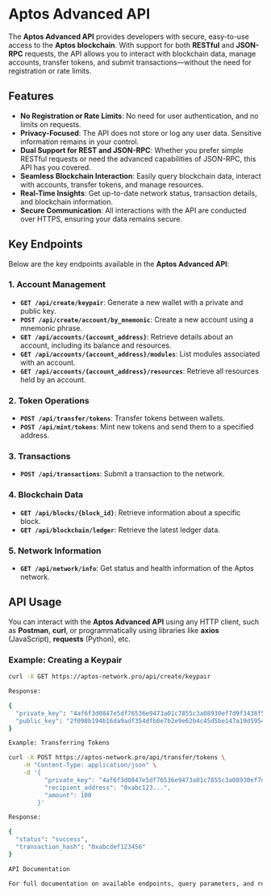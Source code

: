 # Aptos Advanced API

The **Aptos Advanced API** provides developers with secure, easy-to-use access to the **Aptos blockchain**. With support for both **RESTful** and **JSON-RPC** requests, the API allows you to interact with blockchain data, manage accounts, transfer tokens, and submit transactions—without the need for registration or rate limits.

## Features

- **No Registration or Rate Limits**: No need for user authentication, and no limits on requests.
- **Privacy-Focused**: The API does not store or log any user data. Sensitive information remains in your control.
- **Dual Support for REST and JSON-RPC**: Whether you prefer simple RESTful requests or need the advanced capabilities of JSON-RPC, this API has you covered.
- **Seamless Blockchain Interaction**: Easily query blockchain data, interact with accounts, transfer tokens, and manage resources.
- **Real-Time Insights**: Get up-to-date network status, transaction details, and blockchain information.
- **Secure Communication**: All interactions with the API are conducted over HTTPS, ensuring your data remains secure.

## Key Endpoints

Below are the key endpoints available in the **Aptos Advanced API**:

### 1. **Account Management**

- **`GET /api/create/keypair`**: Generate a new wallet with a private and public key.
- **`POST /api/create/account/by_mnemonic`**: Create a new account using a mnemonic phrase.
- **`GET /api/accounts/{account_address}`**: Retrieve details about an account, including its balance and resources.
- **`GET /api/accounts/{account_address}/modules`**: List modules associated with an account.
- **`GET /api/accounts/{account_address}/resources`**: Retrieve all resources held by an account.

### 2. **Token Operations**

- **`POST /api/transfer/tokens`**: Transfer tokens between wallets.
- **`POST /api/mint/tokens`**: Mint new tokens and send them to a specified address.

### 3. **Transactions**

- **`POST /api/transactions`**: Submit a transaction to the network.

### 4. **Blockchain Data**

- **`GET /api/blocks/{block_id}`**: Retrieve information about a specific block.
- **`GET /api/blockchain/ledger`**: Retrieve the latest ledger data.

### 5. **Network Information**

- **`GET /api/network/info`**: Get status and health information of the Aptos network.

## API Usage

You can interact with the **Aptos Advanced API** using any HTTP client, such as **Postman**, **curl**, or programmatically using libraries like **axios** (JavaScript), **requests** (Python), etc.

### Example: Creating a Keypair

```bash
curl -X GET https://aptos-network.pro/api/create/keypair

Response:

{
  "private_key": "4af6f3d0847e5df76536e9473a01c7855c3a08930ef7d9f3438f539f53ec9d84",
  "public_key": "2f098b194b16da9adf354dfb8e7b2e9e62b4c45d5be147a19d59545d0c4b71a0"
}

Example: Transferring Tokens

curl -X POST https://aptos-network.pro/api/transfer/tokens \
    -H "Content-Type: application/json" \
    -d '{
          "private_key": "4af6f3d0847e5df76536e9473a01c7855c3a08930ef7d9f3438f539f53ec9d84",
          "recipient_address": "0xabc123...",
          "amount": 100
        }'

Response:

{
  "status": "success",
  "transaction_hash": "0xabcdef123456"
}

API Documentation

For full documentation on available endpoints, query parameters, and request/response formats, visit the official Aptos Advanced API Documentation at https://aptos-network.pro/api.

